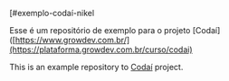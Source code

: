 [#exemplo-codaí-nikel

Esse é um repositório de exemplo para o projeto [Codaí]([https://www.growdev.com.br/](https://plataforma.growdev.com.br/curso/codai)

This is an example repository to [Codaí]([https://www.growdev.com.br/](https://plataforma.growdev.com.br/curso/codai)https://plataforma.growdev.com.br/curso/codai) project.
